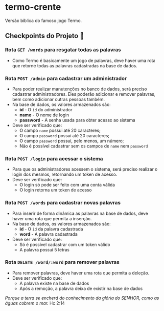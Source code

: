 # termo-crente
Versão bíblica do famoso jogo Termo.

## Checkpoints do Projeto 🚀

### Rota `GET /words` para resgatar todas as palavras

 - Como Termo é basicamente um jogo de palavras, deve haver uma rota que retorne todas as palavras cadastradas na base de dados.

### Rota `POST /admin` para cadastrar um administrador

 - Para poder realizar manutenções no banco de dados, será preciso cadastrar administradores. Eles poderão adicionar e remover palavras, bem como adicionar outras pessoas também.
 - Na base de dados, os valores armazenados são:
   - **id** - O `id` do administrador
   - **name** - O nome de login
   - **password** - A senha usada para obter acesso ao sistema
 - Deve ser verificado que:
   - O campo `name` possui até 20 caracteres;
   - O campo `password` possui até 20 caracteres;
   - O campo `password` possui, pelo menos, um número;
   - Não é possível cadastrar sem os campos de `name` nem `password`

### Rota `POST /login` para acessar o sistema

 - Para que os administradores acessem o sistema, será preciso realizar o login dos mesmos, retornando um token de acesso.
 - Deve ser verificado que:
   - O login só pode ser feito com uma conta válida
   - O login retorna um token de acesso

### Rota `POST /words` para cadastrar novas palavras

 - Para inserir de forma dinâmica as palavras na base de dados, deve haver uma rota que permita a inserção.
 - Na base de dados, os valores armazenados são:
   - **id** - O `id` da palavra cadastrada
   - **word** - A palavra cadastrada
 - Deve ser verificado que:
   - Só é possível cadastrar com um token válido
   - A palavra possui 5 letras

### Rota `DELETE /word/:word` para remover palavras

 - Para remover palavras, deve haver uma rota que permita a deleção.
 - Deve ser verificado que:
   - A palavra existe na base de dados
   - Após a remoção, a palavra deixa de existir na base de dados

_Porque a terra se encherá do conhecimento da glória do SENHOR, como as águas cobrem o mar._ Hc 2:14
